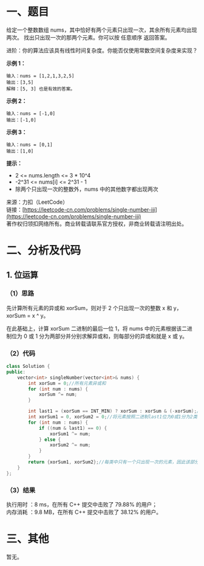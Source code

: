 # 一、题目
给定一个整数数组 nums，其中恰好有两个元素只出现一次，其余所有元素均出现两次。 找出只出现一次的那两个元素。你可以按 任意顺序 返回答案。    
    
进阶：你的算法应该具有线性时间复杂度。你能否仅使用常数空间复杂度来实现？    
    
**示例 1：**    
```
输入：nums = [1,2,1,3,2,5]
输出：[3,5]
解释：[5, 3] 也是有效的答案。
```
**示例 2：**     
```
输入：nums = [-1,0]
输出：[-1,0]
```
**示例 3：**    
```
输入：nums = [0,1]
输出：[1,0]
```
**提示：**    
- 2 <= nums.length <= 3 * 10^4
- -2^31 <= nums[i] <= 2^31 - 1
- 除两个只出现一次的整数外，nums 中的其他数字都出现两次     
    
    
来源：力扣（LeetCode）     
链接：[https://leetcode-cn.com/problems/single-number-iii](https://leetcode-cn.com/problems/single-number-iii)     
著作权归领扣网络所有。商业转载请联系官方授权，非商业转载请注明出处。    
# 二、分析及代码    
## 1. 位运算
### （1）思路
先计算所有元素的异或和 xorSum，则对于 2 个只出现一次的整数 x 和 y，xorSum = x ^ y。    
    
在此基础上，计算 xorSum 二进制的最后一位 1，将 nums 中的元素根据该二进制位为 0 或 1 分为两部分并分别求解异或和，则每部分的异或和就是 x 或 y。   
### （2）代码
```cpp
class Solution {
public:
    vector<int> singleNumber(vector<int>& nums) {
        int xorSum = 0;//所有元素异或和
        for (int num : nums) {
            xorSum ^= num;
        }

        int last1 = (xorSum == INT_MIN) ? xorSum : xorSum & (-xorSum);//获取异或和二进制的最后一位1
        int xorSum1 = 0, xorSum2 = 0;//将元素按照二进制last1位为0或1分为2类，分别求解异或和
        for (int num : nums) {
            if ((num & last1) == 0) {
                xorSum1 ^= num;
            } else {
                xorSum2 ^= num;
            }
        }
        return {xorSum1, xorSum2};//每类中只有一个只出现一次的元素，因此该部分异或和就是这一元素
    }
};
```
### （3）结果
执行用时 ：8 ms，在所有 C++ 提交中击败了 79.88% 的用户；    
内存消耗 ：9.8 MB，在所有 C++ 提交中击败了 38.12% 的用户。      
# 三、其他
暂无。  

